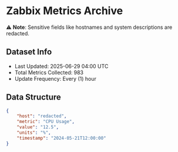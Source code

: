 # Zabbix Metrics Archive

⚠️ **Note**: Sensitive fields like hostnames and system descriptions are redacted.

## Dataset Info
- Last Updated: 2025-06-29 04:00 UTC
- Total Metrics Collected: 983
- Update Frequency: Every (1) hour

## Data Structure
```json
{
    "host": "redacted",
    "metric": "CPU Usage",
    "value": "12.5",
    "units": "%",
    "timestamp": "2024-05-21T12:00:00"
}
```
